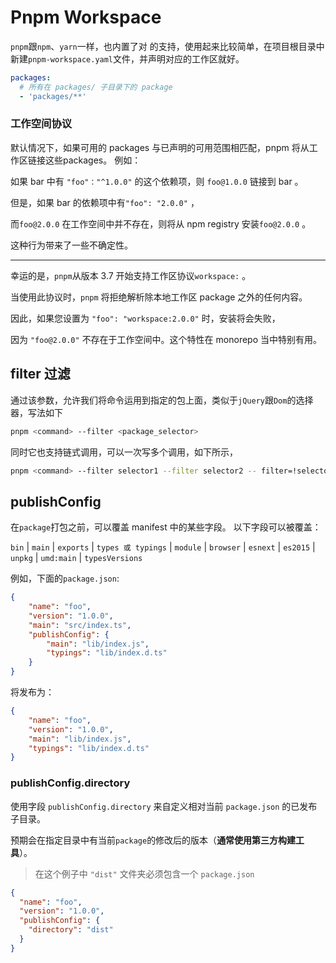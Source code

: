# Pnpm Workspace

`pnpm`跟`npm`、`yarn`一样，也内置了对  的支持，使用起来比较简单，在项目根目录中新建`pnpm-workspace.yaml`文件，并声明对应的工作区就好。

~~~yaml
packages:
  # 所有在 packages/ 子目录下的 package
  - 'packages/**'
~~~

### 工作空间协议

默认情况下，如果可用的 packages 与已声明的可用范围相匹配，pnpm 将从工作区链接这些packages。 例如：

如果 bar 中有 `"foo"："^1.0.0"` 的这个依赖项，则 `foo@1.0.0` 链接到 bar 。

但是，如果 bar 的依赖项中有`"foo": "2.0.0"` ，

而`foo@2.0.0` 在工作空间中并不存在，则将从 npm registry 安装`foo@2.0.0` 。

这种行为带来了一些不确定性。

***

幸运的是，`pnpm`从版本 3.7 开始支持工作区协议`workspace:` 。

当使用此协议时，`pnpm` 将拒绝解析除本地工作区 package 之外的任何内容。 

因此，如果您设置为 `"foo": "workspace:2.0.0"` 时，安装将会失败，

因为 `"foo@2.0.0"` 不存在于工作空间中。这个特性在 monorepo 当中特别有用。

## filter 过滤

通过该参数，允许我们将命令运用到指定的包上面，类似于`jQuery`跟`Dom`的选择器，写法如下

~~~sh
pnpm <command> --filter <package_selector>
~~~

同时它也支持链式调用，可以一次写多个调用，如下所示，

~~~sh
pnpm <command> --filter selector1 --filter selector2 -- filter=!selector3
~~~

## publishConfig

在`package`打包之前，可以覆盖 manifest 中的某些字段。 以下字段可以被覆盖：

`bin` |
`main` |
`exports` |
`types 或 typings` |
`module` |
`browser` |
`esnext` |
`es2015` |
`unpkg` |
`umd:main` |
`typesVersions`

例如，下面的`package.json`:

~~~json
{
    "name": "foo",
    "version": "1.0.0",
    "main": "src/index.ts",
    "publishConfig": {
        "main": "lib/index.js",
        "typings": "lib/index.d.ts"
    }
}
~~~

将发布为：

~~~json
{
    "name": "foo",
    "version": "1.0.0",
    "main": "lib/index.js",
    "typings": "lib/index.d.ts"
}
~~~

### publishConfig.directory

使用字段 `publishConfig.directory` 来自定义相对当前 `package.json` 的已发布子目录。

预期会在指定目录中有当前`package`的修改后的版本（**通常使用第三方构建工具**）。

> 在这个例子中 `"dist"` 文件夹必须包含一个 `package.json`

~~~json
{
  "name": "foo",
  "version": "1.0.0",
  "publishConfig": {
    "directory": "dist"
  }
}
~~~